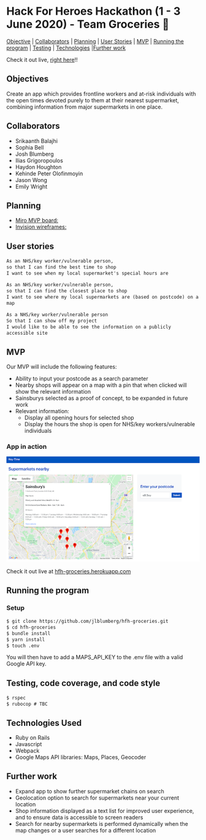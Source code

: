 # Hack For Heroes Hackathon (1 - 3 June 2020) - Team Groceries 🛒

[Objective](#objective) | [Collaborators](#collaborators) | [Planning](#planning) | [User Stories](#user_stories) | [MVP](#MVP) | [Running the program](#running_the_program) | [Testing](#testing) | [Technologies](#technologies) |[Further work](#further_work) 

Check it out live, [right here](http://hfh-groceries.herokuapp.com/)!!

## <a name="objectives">Objectives</a>

Create an app which provides frontline workers and at-risk individuals with the open times devoted purely to them at their nearest supermarket, combining information from major supermarkets in one place.

## <a name="collaborators">Collaborators</a>

- Srikaanth Balajhi
- Sophia Bell
- Josh Blumberg
- Ilias Grigoropoulos
- Haydon Houghton
- Kehinde Peter Olofinmoyin
- Jason Wong
- Emily Wright

## <a name="planning">Planning</a>

- [Miro MVP board:](https://miro.com/app/board/o9J_kr0yDm4=/)
- [Invision wireframes:](https://jason842465.invisionapp.com/freehand/hfh-groceries-K7tpa9Jf9?v=vjZVtVETrCEbCjPjKYYovg%3D%3D&linkshare=urlcopied)

## <a name="user_stories">User stories</a>

```
As an NHS/key worker/vulnerable person,
so that I can find the best time to shop
I want to see when my local supermarket's special hours are
```
```
As an NHS/key worker/vulnerable person,
so that I can find the closest place to shop
I want to see where my local supermarkets are (based on postcode) on a map
```
```
As a NHS/key worker/vulnerable person
So that I can show off my project
I would like to be able to see the information on a publicly accessible site
```

## <a name="MVP">MVP</a>

Our MVP will include the following features:

- Ability to input your postcode as a search parameter
- Nearby shops will appear on a map with a pin that when clicked will show the relevant information
- Sainsburys selected as a proof of concept, to be expanded in future work
- Relevant information:
  - Display all opening hours for selected shop 
  - Display the hours the shop is open for NHS/key workers/vulnerable individuals

### App in action

![key-time-app](app/assets/images/Website-screenshot.png)

Check it out live at [hfh-groceries.herokuapp.com](http://hfh-groceries.herokuapp.com/)

## <a name="running_the_program">Running the program</a>

### Setup
```
$ git clone https://github.com/jlblumberg/hfh-groceries.git
$ cd hfh-groceries
$ bundle install
$ yarn install
$ touch .env
```
You will then have to add a MAPS_API_KEY to the .env file with a valid Google API key. 

## <a name="testing">Testing, code coverage, and code style</a>
```
$ rspec 
$ rubocop # TBC
```

## <a name="technologies">Technologies Used</a>

- Ruby on Rails
- Javascript
- Webpack
- Google Maps API libraries: Maps, Places, Geocoder

## <a name="further_work">Further work</a>

- Expand app to show further supermarket chains on search
- Geolocation option to search for supermarkets near your current location
- Shop information displayed as a text list for improved user experience, and to ensure data is accessible to screen readers
- Search for nearby supermarkets is performed dynamically when the map changes or a user searches for a different location